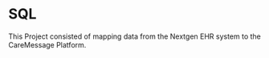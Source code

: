 # SQL

This Project consisted of mapping data from the Nextgen EHR system to the CareMessage Platform.
